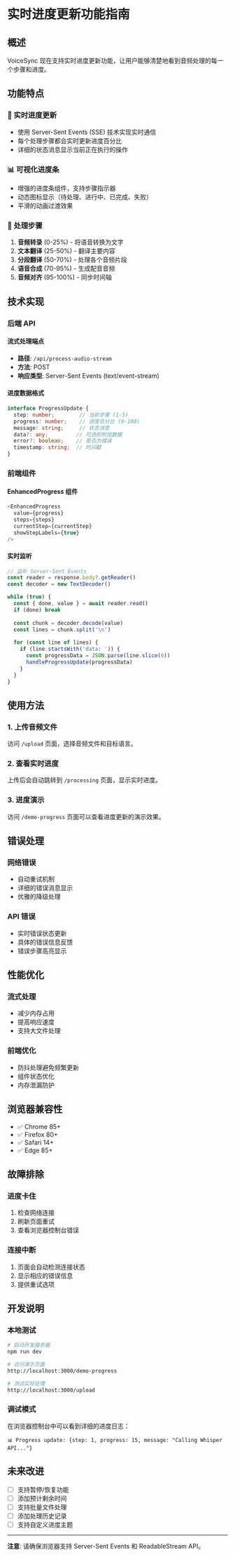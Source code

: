 # 实时进度更新功能指南

## 概述

VoiceSync 现在支持实时进度更新功能，让用户能够清楚地看到音频处理的每一个步骤和进度。

## 功能特点

### 🔄 实时进度更新
- 使用 Server-Sent Events (SSE) 技术实现实时通信
- 每个处理步骤都会实时更新进度百分比
- 详细的状态消息显示当前正在执行的操作

### 📊 可视化进度条
- 增强的进度条组件，支持步骤指示器
- 动态图标显示（待处理、进行中、已完成、失败）
- 平滑的动画过渡效果

### 🎯 处理步骤
1. **音频转录** (0-25%) - 将语音转换为文字
2. **文本翻译** (25-50%) - 翻译主要内容
3. **分段翻译** (50-70%) - 处理各个音频片段
4. **语音合成** (70-95%) - 生成配音音频
5. **音频对齐** (95-100%) - 同步时间轴

## 技术实现

### 后端 API

#### 流式处理端点
- **路径**: `/api/process-audio-stream`
- **方法**: POST
- **响应类型**: Server-Sent Events (text/event-stream)

#### 进度数据格式
```typescript
interface ProgressUpdate {
  step: number;        // 当前步骤 (1-5)
  progress: number;    // 进度百分比 (0-100)
  message: string;     // 状态消息
  data?: any;         // 可选的附加数据
  error?: boolean;    // 是否为错误
  timestamp: string;  // 时间戳
}
```

### 前端组件

#### EnhancedProgress 组件
```typescript
<EnhancedProgress 
  value={progress}
  steps={steps}
  currentStep={currentStep}
  showStepLabels={true}
/>
```

#### 实时监听
```typescript
// 监听 Server-Sent Events
const reader = response.body?.getReader()
const decoder = new TextDecoder()

while (true) {
  const { done, value } = await reader.read()
  if (done) break
  
  const chunk = decoder.decode(value)
  const lines = chunk.split('\n')
  
  for (const line of lines) {
    if (line.startsWith('data: ')) {
      const progressData = JSON.parse(line.slice(6))
      handleProgressUpdate(progressData)
    }
  }
}
```

## 使用方法

### 1. 上传音频文件
访问 `/upload` 页面，选择音频文件和目标语言。

### 2. 查看实时进度
上传后会自动跳转到 `/processing` 页面，显示实时进度。

### 3. 进度演示
访问 `/demo-progress` 页面可以查看进度更新的演示效果。

## 错误处理

### 网络错误
- 自动重试机制
- 详细的错误消息显示
- 优雅的降级处理

### API 错误
- 实时错误状态更新
- 具体的错误信息反馈
- 错误步骤高亮显示

## 性能优化

### 流式处理
- 减少内存占用
- 提高响应速度
- 支持大文件处理

### 前端优化
- 防抖处理避免频繁更新
- 组件状态优化
- 内存泄漏防护

## 浏览器兼容性

- ✅ Chrome 85+
- ✅ Firefox 80+
- ✅ Safari 14+
- ✅ Edge 85+

## 故障排除

### 进度卡住
1. 检查网络连接
2. 刷新页面重试
3. 查看浏览器控制台错误

### 连接中断
1. 页面会自动检测连接状态
2. 显示相应的错误信息
3. 提供重试选项

## 开发说明

### 本地测试
```bash
# 启动开发服务器
npm run dev

# 访问演示页面
http://localhost:3000/demo-progress

# 测试实际处理
http://localhost:3000/upload
```

### 调试模式
在浏览器控制台中可以看到详细的进度日志：
```
📊 Progress update: {step: 1, progress: 15, message: "Calling Whisper API..."}
```

## 未来改进

- [ ] 支持暂停/恢复功能
- [ ] 添加预计剩余时间
- [ ] 支持批量文件处理
- [ ] 添加处理历史记录
- [ ] 支持自定义进度主题

---

**注意**: 请确保浏览器支持 Server-Sent Events 和 ReadableStream API。 